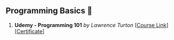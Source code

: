 ## **Programming Basics** 🔰
1. **Udemy - Programming 101** *by Lawrence Turton* [[Course Link](https://www.udemy.com/course/programming-101/)] [[Certificate](UC-281f88b8-d5f1-4e04-b6f5-1578ca91f90f.pdf)]